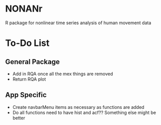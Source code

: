 # NONANr
R package for nonlinear time series analysis of human movement data


# To-Do List

## General Package
- Add in RQA once all the mex things are removed
- Return RQA plot

## App Specific
- Create navbarMenu items as necessary as functions are added
- Do all functions need to have hist and acf?? Something else might be better
